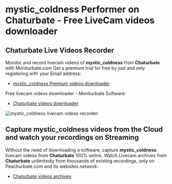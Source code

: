 # mystic_coldness Performer on Chaturbate - Free LiveCam videos downloader

## Chaturbate Live Videos Recorder

Monitor and record livecam videos of **mystic_coldness** from **Chaturbate** with Moniturbate.com
Get a premium trial for free by just and only registering with your Email address:
* [mystic_coldness Premium videos downloader](https://moniturbate.com/request-demo-licence-key.html)

Free livecam videos downloader - Moniturbate Software:
* [Chaturbate videos downloader](https://moniturbate.com/moniturbate-download-software.html)

![mystic_coldness livecam videos recorder](https://peachurnet.com/templates/moniturbate-software.png)


## Capture mystic_coldness videos from the Cloud and watch your recordings on Streaming

Without the need of downloading a software, capture **mystic_coldness** livecam videos from **Chaturbate** 100% online.
Watch Livecam archives from **Chaturbate** unlimitedly from thousands of existing recordings, only on Peachurbate.com and its websites network:
* [Chaturbate videos archives](https://peachurnet.com/)